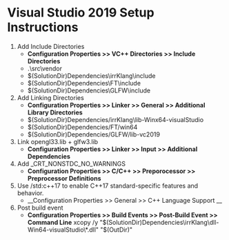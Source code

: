 # Visual Studio 2019 Setup Instructions

1) Add Include Directories
   * __Configuration Properties >> VC++ Directories >> Include Directories__
   * .\src\vendor
   * $(SolutionDir)Dependencies\irrKlang\include
   * $(SolutionDir)Dependencies\FT\include
   * $(SolutionDir)Dependencies\GLFW\include
1) Add Linking Directories
   * __Configuration Properties >> Linker >> General >> Additional Library Directories__
   * $(SolutionDir)Dependencies/irrKlang\lib-Winx64-visualStudio 
   * $(SolutionDir)Dependencies/FT/win64 
   * $(SolutionDir)Dependencies/GLFW/lib-vc2019 
1) Link opengl33.lib + glfw3.lib
   * __Configuration Properties >> Linker >> Input >> Additional Dependencies__
1) Add _CRT_NONSTDC_NO_WARNINGS
   * __Configuration Properties >> C/C++ >> Preporocessor >> Preprocessor Definitions__
1) Use /std:c++17 to enable C++17 standard-specific features and behavior.
   * __Configuration Properties >> General >> C++ Language Support __
1) Post build event
   * __Configuration Properties >> Build Events >> Post-Build Event >> Command Line__
   xcopy /y "$(SolutionDir)Dependencies\irrKlang\dll-Win64-visualStudio\*.dll" "$(OutDir)"
